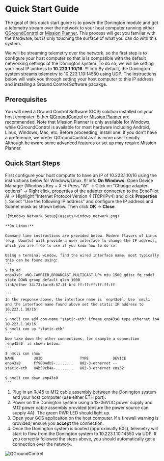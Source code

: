 # Quick Start Guide

The goal of this quick start guide is to power the Donington module and get a telemetry stream over the network to your host computer running either [QGroundControl](https://docs.qgroundcontrol.com/master/en/getting_started/download_and_install.html) or [Mission Planner](https://ardupilot.org/planner/docs/mission-planner-installation). This process will get you familiar with the hardware, but is only touching the surface of what you can do with this system. 

We will be streaming telemetry over the network, so the first step is to configure your host computer so that is is compatible with the default networking settings of the Donington system. To do so, we will be setting your host IP address to __10.223.1.10/16__.
!!! info
    By default, the Donington system streams telemetry to 10.223.1.10:14550 using UDP. The instructions below will walk you through setting your host computer to this IP address and installing a Ground Control Software pacakge.

## Prerequisites

You will need a Ground Control Software (GCS) solution installed on your host computer. Either [QGroundControl](https://docs.qgroundcontrol.com/master/en/qgc-user-guide/getting_started/download_and_install.html) or [Mission Planner](https://ardupilot.org/planner/docs/mission-planner-installation.html) are recommended. Note that Mission Planner is only available for Windows, while QGroundControl is available for most hardware including Android, Linux, Windows, Mac, etc. Before proceeding, install one. If you don't have a preference, we prefer QGroundControl as it is more user friendly. Although be aware some advanced features or set up may require Mission Planner. 

## Quick Start Steps

First configure your host computer to have an IP of 10.223.1.10/16 using the instructions below for Windows/Linux.
!!! info
    **On Windows:** Open Device Manager (Windows Key + X → Press "W" → Click on "Change adapter options" → Right click, properties of the adapter connected to the EchoPilot AI → Highlight "Internet Protocol Version 4 (TCP/IPv4) and click __Properties__ ). Select "Use the following IP address" and configure the IP address and Subnet mask as shown below. Then click __OK__ → __Close__.  

    ![Windows Network Setup](assets/windows_network.png)

    **On Linux:**

    Command line instructions are provided below. Modern flavors of Linux (e.g. Ubuntu) will provide a user interface to change the IP address, which you are free to use if you know how to do so.

    Using a terminal window, find the wired interface name, most typically this can be found using:
    ```
    $ ip ad
    enp43s0: <NO-CARRIER,BROADCAST,MULTICAST,UP> mtu 1500 qdisc fq_codel state DOWN group default qlen 1000
    link/ether 34:73:5a:e8:57:3f brd ff:ff:ff:ff:ff:ff

    ```
    In the response above, the interface name is `enp43s0`. Use `nmcli` and the interface name found above set the static IP address to 10.223.1.10/16: 
    ```
    $ nmcli con add con-name "static-eth" ifname enp43s0 type ethernet ip4 10.223.1.10/16
    $ nmcli con up "static-eth"
    ```
    Now take down the other connections, for example a connection `enp43s0` is shown below:
    ```
    $ nmcli con show
    NAME         UUID                 TYPE           DEVICE
    enp43s0      ff9804db5-........   802-3-ethernet --
    static-eth   a4b59cb4a-........   802-3-ethernet ens32

    $ nmcli con down enp43s0
    ```


1. Plug in an RJ45 to M12 cable assembly between the Donington system and your host computer (use either ETH port).
2. Power on the Donington system using a 13-36VDC power supply and M12 power cable assembly provided (ensure the power source can supply 4A). The green PWR LED should light up.
3. Open your GCS applicaiton on the host computer. If a firewall warning is provided, ensure you __accept__ the connection.
4. Once the Donington system is booted (approximatly 60s), telemetry will start to flow from the Donington system to 10.223.1.10:14550 via UDP. If you correctly followed the steps above, you should automatically get a connection over the network.

![QGroundControl](assets/qgcs.png)